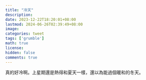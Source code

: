 ```yaml
---
title: "冷天"
description: 
date: 2023-12-22T18:20:01+08:00
lastmod: 2024-06-26T02:39:49+08:00
image: 
categories: tweet
tags: ['grumble']
math: true
license: 
hidden: false
comments: true
---
```


真的好冷啊。上星期還是熱得和夏天一樣，還以為能過個暖和的冬天。


